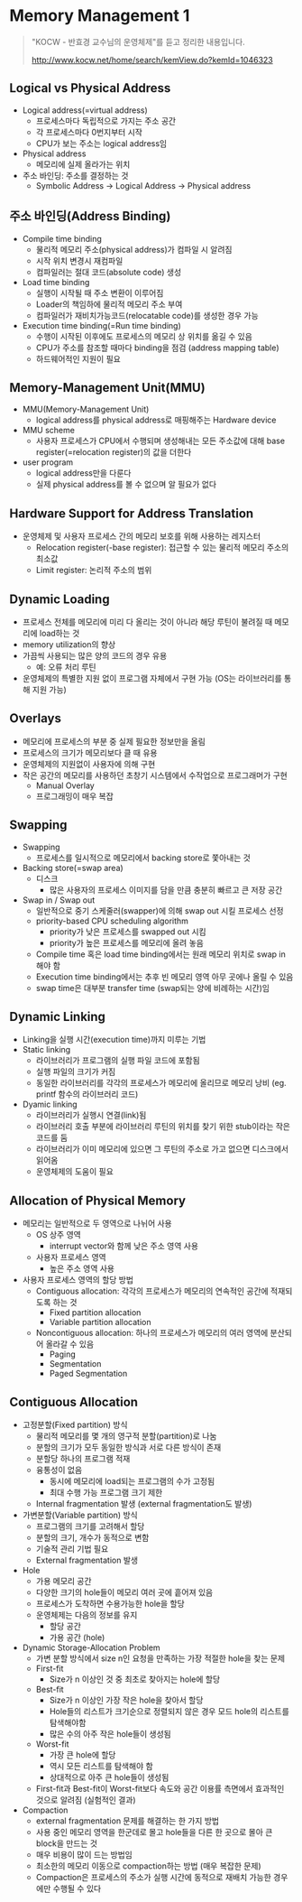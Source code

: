 # Memory Management 1

> "KOCW - 반효경 교수님의 운영체제"를 듣고 정리한 내용입니다.
>
> http://www.kocw.net/home/search/kemView.do?kemId=1046323

## Logical vs Physical Address
- Logical address(=virtual address)
    - 프로세스마다 독립적으로 가지는 주소 공간
    - 각 프로세스마다 0번지부터 시작
    - CPU가 보는 주소는 logical address임
- Physical address
    - 메모리에 실제 올라가는 위치
- 주소 바인딩: 주소를 결정하는 것
    - Symbolic Address -> Logical Address -> Physical address

## 주소 바인딩(Address Binding)
- Compile time binding
    - 물리적 메모리 주소(physical address)가 컴파일 시 알려짐
    - 시작 위치 변경시 재컴파일
    - 컴파일러는 절대 코드(absolute code) 생성
- Load time binding
    - 실행이 시작될 때 주소 변환이 이루어짐
    - Loader의 책임하에 물리적 메모리 주소 부여
    - 컴파일러가 재비치가능코드(relocatable code)를 생성한 경우 가능
- Execution time binding(=Run time binding)
    - 수행이 시작된 이후에도 프로세스의 메모리 상 위치를 옮길 수 있음
    - CPU가 주소를 참조할 때마다 binding을 점검 (address mapping table)
    - 하드웨어적인 지원이 필요

## Memory-Management Unit(MMU)
- MMU(Memory-Management Unit)
    - logical address를 physical address로 매핑해주는 Hardware device
- MMU scheme
    - 사용자 프로세스가 CPU에서 수행되며 생성해내는 모든 주소값에 대해 base register(=relocation register)의 값을 더한다
- user program
    - logical address만을 다룬다
    - 실제 physical address를 볼 수 없으며 알 필요가 없다

## Hardware Support for Address Translation
- 운영체제 및 사용자 프로세스 간의 메모리 보호를 위해 사용하는 레지스터
    - Relocation register(-base register): 접근할 수 있는 물리적 메모리 주소의 최소값
    - Limit register: 논리적 주소의 범위

## Dynamic Loading
- 프로세스 전체를 메모리에 미리 다 올리는 것이 아니라 해당 루틴이 불려질 때 메모리에 load하는 것
- memory utilization의 향상
- 가끔씩 사용되는 많은 양의 코드의 경우 유용
    - 예: 오류 처리 루틴
- 운영체제의 특별한 지원 없이 프로그램 자체에서 구현 가능 (OS는 라이브러리를 통해 지원 가능)

## Overlays
- 메모리에 프로세스의 부분 중 실제 필요한 정보만을 올림
- 프로세스의 크기가 메모리보다 클 때 유용
- 운영체제의 지원없이 사용자에 의해 구현
- 작은 공간의 메모리를 사용하던 초창기 시스템에서 수작업으로 프로그래머가 구현
    - Manual Overlay
    - 프로그래밍이 매우 복잡

## Swapping
- Swapping
    - 프로세스를 일시적으로 메모리에서 backing store로 쫓아내는 것
- Backing store(=swap area)
    - 디스크
        - 많은 사용자의 프로세스 이미지를 담을 만큼 충분히 빠르고 큰 저장 공간
- Swap in / Swap out
    - 일반적으로 중기 스케줄러(swapper)에 의해 swap out 시킬 프로세스 선정
    - priority-based CPU scheduling algorithm
        - priority가 낮은 프로세스를 swapped out 시킴
        - priority가 높은 프로세스를 메모리에 올려 놓음
    - Compile time 혹은 load time binding에서는 원래 메모리 위치로 swap in 해야 함
    - Execution time binding에서는 추후 빈 메모리 영역 아무 곳에나 올릴 수 있음
    - swap time은 대부분 transfer time (swap되는 양에 비례하는 시간)임

## Dynamic Linking
- Linking을 실행 시간(execution time)까지 미루는 기법
- Static linking
    - 라이브러리가 프로그램의 실행 파일 코드에 포함됨
    - 실행 파일의 크기가 커짐
    - 동일한 라이브러리를 각각의 프로세스가 메모리에 올리므로 메모리 낭비 (eg. printf 함수의 라이브러리 코드)
- Dyamic linking
    - 라이브러리가 실행시 연결(link)됨
    - 라이브러리 호출 부분에 라이브러리 루틴의 위치를 찾기 위한 stub이라는 작은 코드를 둠
    - 라이브러리가 이미 메모리에 있으면 그 루틴의 주소로 가고 없으면 디스크에서 읽어옴
    - 운영체제의 도움이 필요

## Allocation of Physical Memory
- 메모리는 일반적으로 두 영역으로 나뉘어 사용
    - OS 상주 영역
        - interrupt vector와 함께 낮은 주소 영역 사용
    - 사용자 프로세스 영역
        - 높은 주소 영역 사용
- 사용자 프로세스 영역의 할당 방법
    - Contiguous allocation: 각각의 프로세스가 메모리의 연속적인 공간에 적재되도록 하는 것
        - Fixed partition allocation
        - Variable partition allocation
    - Noncontiguous allocation: 하나의 프로세스가 메모리의 여러 영역에 분산되어 올라갈 수 있음
        - Paging
        - Segmentation
        - Paged Segmentation

## Contiguous Allocation
- 고정분할(Fixed partition) 방식
    - 물리적 메모리를 몇 개의 영구적 분할(partition)로 나눔
    - 분할의 크기가 모두 동일한 방식과 서로 다른 방식이 존재
    - 분할당 하나의 프로그램 적재
    - 융통성이 없음
        - 동시에 메모리에 load되는 프로그램의 수가 고정됨
        - 최대 수행 가능 프로그램 크기 제한
    - Internal fragmentation 발생 (external fragmentation도 발생)
- 가변분할(Variable partition) 방식
    - 프로그램의 크기를 고려해서 할당
    - 분할의 크기, 개수가 동적으로 변함
    - 기술적 관리 기법 필요
    - External fragmentation 발생
- Hole
    - 가용 메모리 공간
    - 다양한 크기의 hole들이 메모리 여러 곳에 흩어져 있음
    - 프로세스가 도착하면 수용가능한 hole을 할당
    - 운영체제는 다음의 정보를 유지
        - 할당 공간
        - 가용 공간 (hole)
- Dynamic Storage-Allocation Problem
    - 가변 분할 방식에서 size n인 요청을 만족하는 가장 적절한 hole을 찾는 문제
    - First-fit
        - Size가 n 이상인 것 중 최초로 찾아지는 hole에 할당
    - Best-fit
        - Size가 n 이상인 가장 작은 hole을 찾아서 할당
        - Hole들의 리스트가 크기순으로 정렬되지 않은 경우 모드 hole의 리스트를 탐색해야함
        - 많은 수의 아주 작은 hole들이 생성됨
    - Worst-fit
        - 가장 큰 hole에 할당
        - 역시 모든 리스트를 탐색해야 함
        - 상대적으로 아주 큰 hole들이 생성됨
    - First-fit과 Best-fit이 Worst-fit보다 속도와 공간 이용률 측면에서 효과적인 것으로 알려짐 (실험적인 결과)
- Compaction
    - external fragmentation 문제를 해결하는 한 가지 방법
    - 사용 중인 메모리 영역을 한군데로 몰고 hole들을 다른 한 곳으로 몰아 큰 block을 만드는 것
    - 매우 비용이 많이 드는 방법임
    - 최소한의 메모리 이동으로 compaction하는 방법 (매우 복잡한 문제)
    - Compaction은 프로세스의 주소가 실행 시간에 동적으로 재배치 가능한 경우에만 수행될 수 있다